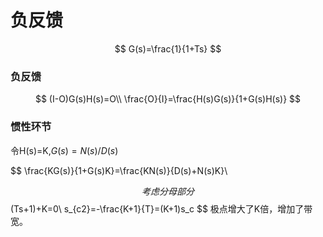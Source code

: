 # 负反馈


$$
G(s)=\frac{1}{1+Ts}
$$


### 负反馈


$$
(I-O)G(s)H(s)=O\\
\frac{O}{I}=\frac{H(s)G(s)}{1+G(s)H(s)}
$$


### 惯性环节

令H(s)=K,$G(s)=N(s)/D(s)$


$$
\frac{KG(s)}{1+G(s)K}=\frac{KN(s)}{D(s)+N(s)K}\\
$$
考虑分母部分
$$
(Ts+1)+K=0\\
s_{c2}=-\frac{K+1}{T}=(K+1)s_c
$$
极点增大了K倍，增加了带宽。

